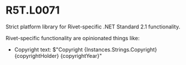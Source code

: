 # R5T.L0071
Strict platform library for Rivet-specific .NET Standard 2.1 functionality.

Rivet-specific functionality are opinionated things like:

* Copyright text: $"Copyright {Instances.Strings.Copyright} {copyrightHolder} {copyrightYear}"